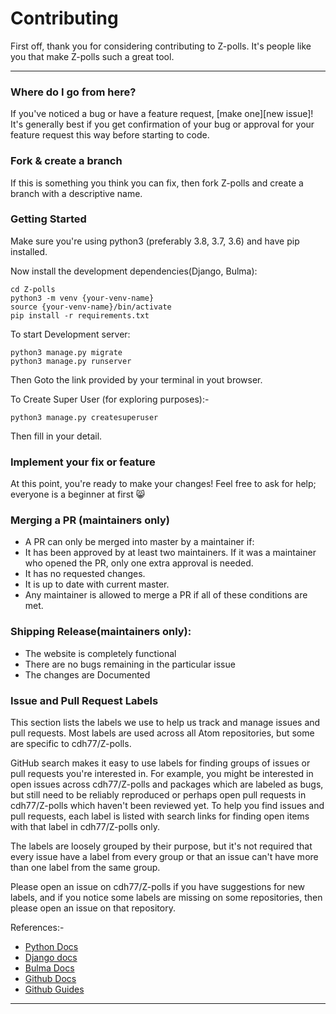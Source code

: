 # Contributing

First off, thank you for considering contributing to Z-polls. It's people
like you that make Z-polls such a great tool.

<hr>

### Where do I go from here?

If you've noticed a bug or have a feature request, [make one][new issue]! It's
generally best if you get confirmation of your bug or approval for your feature
request this way before starting to code.

### Fork & create a branch

If this is something you think you can fix, then fork Z-polls and create
a branch with a descriptive name.

### Getting Started

Make sure you're using python3 (preferably 3.8, 3.7, 3.6) and have pip installed.

Now install the development dependencies(Django, Bulma):

```
cd Z-polls
python3 -m venv {your-venv-name}
source {your-venv-name}/bin/activate
pip install -r requirements.txt
```

To start Development server:

```
python3 manage.py migrate
python3 manage.py runserver
```

Then Goto the link provided by your terminal in yout browser.

To Create Super User (for exploring purposes):-

```
python3 manage.py createsuperuser
```
Then fill in your detail.

### Implement your fix or feature

At this point, you're ready to make your changes! Feel free to ask for help; everyone is a beginner at first 😸

### Merging a PR (maintainers only)

* A PR can only be merged into master by a maintainer if:
* It has been approved by at least two maintainers. If it was a maintainer who opened the PR, only one extra approval is needed.
* It has no requested changes.
* It is up to date with current master.
* Any maintainer is allowed to merge a PR if all of these conditions are met.

### Shipping Release(maintainers only):

* The website is completely functional
* There are no bugs remaining in the particular issue
* The changes are Documented

### Issue and Pull Request Labels
This section lists the labels we use to help us track and manage issues and pull requests. Most labels are used across all Atom repositories, but some are specific to cdh77/Z-polls.

GitHub search makes it easy to use labels for finding groups of issues or pull requests you're interested in. For example, you might be interested in open issues across cdh77/Z-polls and packages which are labeled as bugs, but still need to be reliably reproduced or perhaps open pull requests in cdh77/Z-polls which haven't been reviewed yet. To help you find issues and pull requests, each label is listed with search links for finding open items with that label in cdh77/Z-polls only.

The labels are loosely grouped by their purpose, but it's not required that every issue have a label from every group or that an issue can't have more than one label from the same group.

Please open an issue on cdh77/Z-polls if you have suggestions for new labels, and if you notice some labels are missing on some repositories, then please open an issue on that repository.

References:-
* [Python Docs](https://docs.python.org/)
* [Django docs](https://docs.djangoproject.com/en/)
* [Bulma Docs](https://bulma.io/documentation/)
* [Github Docs](https://docs.github.com/en)
* [Github Guides](https://guides.github.com/en)
<hr>

